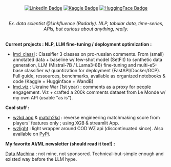 <div align= "center" id="badges">
<a href="https://www.linkedin.com/in/matthieuvion/"><img src="https://img.shields.io/badge/LinkedIn-blue?style=flat&logo=linkedin&logoColor=white" alt="LinkedIn Badge"/></a>
<a href="https://www.kaggle.com/amadevs/code"><img src="https://img.shields.io/badge/Kaggle-20BEFF?style=flat&logo=Kaggle&logoColor=white" alt="Kaggle Badge"/></a>
<a href="https://huggingface.co/gentilrenard"><img src="https://img.shields.io/badge/HuggingFace-black?style=flat&logo=huggingface&logoColor=white" alt="HuggingFace Badge"/></a>
</div>
<br>
<p align="center"><i> Ex. data scientist @Linkfluence (Radarly). NLP, tabular data, time-series, APIs, but curious about anything, really.</i></p>
<br>
<b>Current projects : NLP, LLM fine-tuning / deployment optimization : </b>  

- [lmd_classi](https://github.com/matthieuvion/lmd_classi) : Classifier 3 classes on pro-russian comments. From (small) annotated data + baseline w/ few-shot model (SetFit) to synthetic data generation, LLM (Mistral-7B / LLama3-8B) fine-tuning and multi-e5-base classifier w/ quantization for deployment (FastAPI/Docker/GCP). Full guide, ressources, benchmarks, available as organized notebooks & code (Kaggle + Hugginface + WandB)
- [lmd_viz](https://github.com/matthieuvion/lmd_viz) : Ukraine War (1st year) : comments as a proxy for people engagement. Viz + crafted a 200k comments dataset from Le Monde w/ my own API (usable "as is"). 

<b>Cool stuff :</b>  

- [wzkd app](https://github.com/matthieuvion/wzkd) & [match2kd](https://github.com/matthieuvion/match2kd) : reverse engineering matchmaking score from players' features only ; using XGB & streamlit App.
- [wzlight](https://github.com/matthieuvion/wzlight) :  light wrapper around COD WZ api (discontinuated since). Also available on [PyPi](https://pypi.org/project/wzlight/).


<b>My favorite AI/ML newsletter (should read it too!) :</b>  

[Data Machina](https://datamachina.substack.com) : not mine, not sponsored. Technical-but-simple enough and existed way before the LLM hype.  
